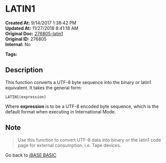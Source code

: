 # LATIN1

**Created At:** 9/14/2017 1:38:42 PM  
**Updated At:** 11/27/2018 8:41:18 AM  
**Original Doc:** [276805-latin1](https://docs.jbase.com/36868-jbase-basic/276805-latin1)  
**Original ID:** 276805  
**Internal:** No  

**Tags:**
<badge text='character set' vertical='middle' />

## Description

This function converts a UTF-8 byte sequence into the binary or latin1 equivalent. It takes the general form:

```
LATIN1(expression)
```

Where **expression** is to be a UTF-8 encoded byte sequence, which is the default format when executing in International Mode.

## Note

> Use this function to convert UTF-8 data into binary or the latin1 code page for external consumption. i.e. Tape devices.

Go back to [jBASE BASIC](./../README.md)

